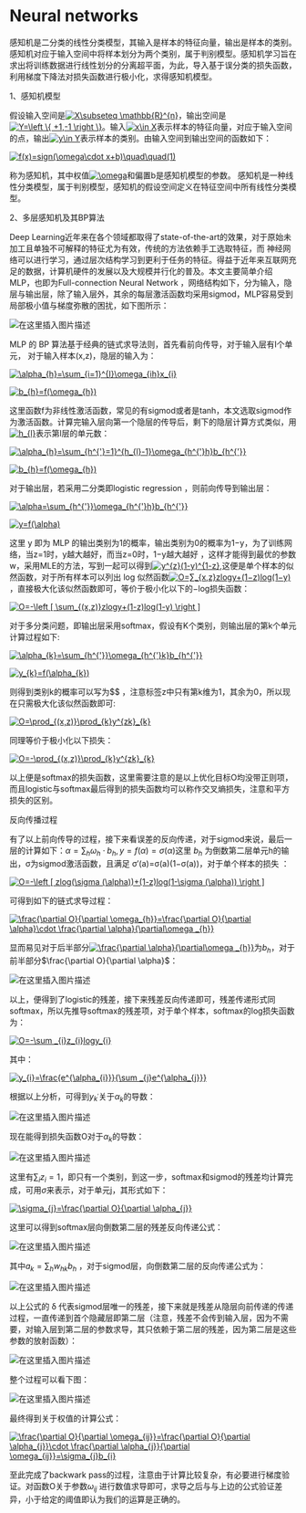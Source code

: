 # Neural networks

感知机是二分类的线性分类模型，其输入是样本的特征向量，输出是样本的类别。感知机对应于输入空间中将样本划分为两个类别，属于判别模型。感知机学习旨在求出将训练数据进行线性划分的分离超平面，为此，导入基于误分类的损失函数，利用梯度下降法对损失函数进行极小化，求得感知机模型。

1、感知机模型

假设输入空间是<a href="https://www.codecogs.com/eqnedit.php?latex=X\subseteq&space;\mathbb{R}^{n}" target="_blank"><img src="https://latex.codecogs.com/gif.latex?X\subseteq&space;\mathbb{R}^{n}" title="X\subseteq \mathbb{R}^{n}" /></a>，输出空间是<a href="https://www.codecogs.com/eqnedit.php?latex=Y=\left&space;\{&space;&plus;1,-1&space;\right&space;\}" target="_blank"><img src="https://latex.codecogs.com/gif.latex?Y=\left&space;\{&space;&plus;1,-1&space;\right&space;\}" title="Y=\left \{ +1,-1 \right \}" /></a>。输入<a href="https://www.codecogs.com/eqnedit.php?latex=x\in&space;X" target="_blank"><img src="https://latex.codecogs.com/gif.latex?x\in&space;X" title="x\in X" /></a>表示样本的特征向量，对应于输入空间的点，输出<a href="https://www.codecogs.com/eqnedit.php?latex=y\in&space;Y" target="_blank"><img src="https://latex.codecogs.com/gif.latex?y\in&space;Y" title="y\in Y" /></a>表示样本的类别。由输入空间到输出空间的函数如下：

<a href="https://www.codecogs.com/eqnedit.php?latex=f(x)=sign(\omega\cdot&space;x&plus;b)\quad\quad(1)" target="_blank"><img src="https://latex.codecogs.com/gif.latex?f(x)=sign(\omega\cdot&space;x&plus;b)\quad\quad(1)" title="f(x)=sign(\omega\cdot x+b)\quad\quad(1)" /></a>

称为感知机，其中权值<a href="https://www.codecogs.com/eqnedit.php?latex=\omega" target="_blank"><img src="https://latex.codecogs.com/gif.latex?\omega" title="\omega" /></a>和偏置b是感知机模型的参数。
感知机是一种线性分类模型，属于判别模型，感知机的假设空间定义在特征空间中所有线性分类模型。

2、多层感知机及其BP算法

Deep Learning近年来在各个领域都取得了state-of-the-art的效果，对于原始未加工且单独不可解释的特征尤为有效，传统的方法依赖手工选取特征，而 神经网络可以进行学习，通过层次结构学习到更利于任务的特征。得益于近年来互联网充足的数据，计算机硬件的发展以及大规模并行化的普及。本文主要简单介绍MLP，也即为Full-connection Neural Network ，网络结构如下，分为输入，隐层与输出层，除了输入层外，其余的每层激活函数均采用sigmod，MLP容易受到局部极小值与梯度弥散的困扰，如下图所示：

![在这里插入图片描述](https://img-blog.csdnimg.cn/2019060219455683.png?x-oss-process=image/watermark,type_ZmFuZ3poZW5naGVpdGk,shadow_10,text_aHR0cHM6Ly9ibG9nLmNzZG4ubmV0L3dlaXhpbl80NDc2NjE3OQ==,size_16,color_FFFFFF,t_70)

MLP 的 BP 算法基于经典的链式求导法则，首先看前向传导，对于输入层有I个单元， 对于输入样本(x,z)，隐层的输入为：

<a href="https://www.codecogs.com/eqnedit.php?latex=\alpha_{h}=\sum_{i=1}^{I}\omega_{ih}x_{i}" target="_blank"><img src="https://latex.codecogs.com/gif.latex?\alpha_{h}=\sum_{i=1}^{I}\omega_{ih}x_{i}" title="\alpha_{h}=\sum_{i=1}^{I}\omega_{ih}x_{i}" /></a>

<a href="https://www.codecogs.com/eqnedit.php?latex=b_{h}=f(\omega_{h})" target="_blank"><img src="https://latex.codecogs.com/gif.latex?b_{h}=f(\omega_{h})" title="b_{h}=f(\omega_{h})" /></a>

这里函数f为非线性激活函数，常见的有sigmod或者是tanh，本文选取sigmod作为激活函数。计算完输入层向第一个隐层的传导后，剩下的隐层计算方式类似，用<a href="https://www.codecogs.com/eqnedit.php?latex=h_{l}" target="_blank"><img src="https://latex.codecogs.com/gif.latex?h_{l}" title="h_{l}" /></a>表示第l层的单元数：

<a href="https://www.codecogs.com/eqnedit.php?latex=\alpha_{h}=\sum_{h^{'}=1}^{h_{l}-1}\omega_{h^{'}h}b_{h^{'}}" target="_blank"><img src="https://latex.codecogs.com/gif.latex?\alpha_{h}=\sum_{h^{'}=1}^{h_{l}-1}\omega_{h^{'}h}b_{h^{'}}" title="\alpha_{h}=\sum_{h^{'}=1}^{h_{l}-1}\omega_{h^{'}h}b_{h^{'}}" /></a>

<a href="https://www.codecogs.com/eqnedit.php?latex=b_{h}=f(\omega_{h})" target="_blank"><img src="https://latex.codecogs.com/gif.latex?b_{h}=f(\omega_{h})" title="b_{h}=f(\omega_{h})" /></a>

对于输出层，若采用二分类即logistic regression ，则前向传导到输出层：

<a href="https://www.codecogs.com/eqnedit.php?latex=\alpha=\sum_{h^{'}}\omega_{h^{'}h}b_{h^{'}}" target="_blank"><img src="https://latex.codecogs.com/gif.latex?\alpha=\sum_{h^{'}}\omega_{h^{'}h}b_{h^{'}}" title="\alpha=\sum_{h^{'}}\omega_{h^{'}h}b_{h^{'}}" /></a>

<a href="https://www.codecogs.com/eqnedit.php?latex=y=f(\alpha)" target="_blank"><img src="https://latex.codecogs.com/gif.latex?y=f(\alpha)" title="y=f(\alpha)" /></a>

这里 y 即为 MLP 的输出类别为1的概率，输出类别为0的概率为1−y，为了训练网络，当z=1时，y越大越好，而当z=0时，1−y越大越好 ，这样才能得到最优的参数w，采用MLE的方法，写到一起可以得到<a href="https://www.codecogs.com/eqnedit.php?latex=y^{z}(1-y)^{1-z}" target="_blank"><img src="https://latex.codecogs.com/gif.latex?y^{z}(1-y)^{1-z}" title="y^{z}(1-y)^{1-z}" /></a>,这便是单个样本的似然函数，对于所有样本可以列出 log 似然函数<a href="https://www.codecogs.com/eqnedit.php?latex=O=∑_{x,z}zlogy&plus;(1−z)log(1−y)" target="_blank"><img src="https://latex.codecogs.com/gif.latex?O=∑_{x,z}zlogy&plus;(1−z)log(1−y)" title="O=∑_{x,z}zlogy+(1−z)log(1−y)" /></a> ，直接极大化该似然函数即可，等价于极小化以下的−log损失函数：

<a href="https://www.codecogs.com/eqnedit.php?latex=O=-\left&space;[&space;\sum_{(x,z)}zlogy&plus;(1-z)log(1-y)&space;\right&space;]" target="_blank"><img src="https://latex.codecogs.com/gif.latex?O=-\left&space;[&space;\sum_{(x,z)}zlogy&plus;(1-z)log(1-y)&space;\right&space;]" title="O=-\left [ \sum_{(x,z)}zlogy+(1-z)log(1-y) \right ]" /></a>

对于多分类问题，即输出层采用softmax，假设有K个类别，则输出层的第k个单元计算过程如下:

<a href="https://www.codecogs.com/eqnedit.php?latex=\alpha_{k}=\sum_{h^{'}}\omega_{h^{'}k}b_{h^{'}}" target="_blank"><img src="https://latex.codecogs.com/gif.latex?\alpha_{k}=\sum_{h^{'}}\omega_{h^{'}k}b_{h^{'}}" title="\alpha_{k}=\sum_{h^{'}}\omega_{h^{'}k}b_{h^{'}}" /></a>

<a href="https://www.codecogs.com/eqnedit.php?latex=y_{k}=f(\alpha_{k})" target="_blank"><img src="https://latex.codecogs.com/gif.latex?y_{k}=f(\alpha_{k})" title="y_{k}=f(\alpha_{k})" /></a>

则得到类别k的概率可以写为$$ ，注意标签z中只有第k维为1，其余为0，所以现在只需极大化该似然函数即可:

<a href="https://www.codecogs.com/eqnedit.php?latex=O=\prod_{(x,z)}\prod_{k}y^{zk}_{k}" target="_blank"><img src="https://latex.codecogs.com/gif.latex?O=\prod_{(x,z)}\prod_{k}y^{zk}_{k}" title="O=\prod_{(x,z)}\prod_{k}y^{zk}_{k}" /></a>

同理等价于极小化以下损失：

<a href="https://www.codecogs.com/eqnedit.php?latex=O=-\prod_{(x,z)}\prod_{k}y^{zk}_{k}" target="_blank"><img src="https://latex.codecogs.com/gif.latex?O=-\prod_{(x,z)}\prod_{k}y^{zk}_{k}" title="O=-\prod_{(x,z)}\prod_{k}y^{zk}_{k}" /></a>

以上便是softmax的损失函数，这里需要注意的是以上优化目标O均没带正则项，而且logistic与softmax最后得到的损失函数均可以称作交叉熵损失，注意和平方损失的区别。

反向传播过程

有了以上前向传导的过程，接下来看误差的反向传递，对于sigmod来说，最后一层的计算如下：$\alpha=\sum_{h}\omega_{h}\cdot b_{h},y=f(\alpha)=\sigma (\alpha)$这里 $b_{h}$ 为倒数第二层单元h的输出，σ为sigmod激活函数，且满足 σ′(a)=σ(a)(1−σ(a))，对于单个样本的损失 ：

<a href="https://www.codecogs.com/eqnedit.php?latex=O=-\left&space;[&space;zlog(\sigma&space;(\alpha))&plus;(1-z)log(1-\sigma&space;(\alpha))&space;\right&space;]" target="_blank"><img src="https://latex.codecogs.com/gif.latex?O=-\left&space;[&space;zlog(\sigma&space;(\alpha))&plus;(1-z)log(1-\sigma&space;(\alpha))&space;\right&space;]" title="O=-\left [ zlog(\sigma (\alpha))+(1-z)log(1-\sigma (\alpha)) \right ]" /></a>

可得到如下的链式求导过程：

<a href="https://www.codecogs.com/eqnedit.php?latex=\frac{\partial&space;O}{\partial&space;\omega_{h}}=\frac{\partial&space;O}{\partial&space;\alpha}\cdot&space;\frac{\partial&space;\alpha}{\partial\omega&space;_{h}}" target="_blank"><img src="https://latex.codecogs.com/gif.latex?\frac{\partial&space;O}{\partial&space;\omega_{h}}=\frac{\partial&space;O}{\partial&space;\alpha}\cdot&space;\frac{\partial&space;\alpha}{\partial\omega&space;_{h}}" title="\frac{\partial O}{\partial \omega_{h}}=\frac{\partial O}{\partial \alpha}\cdot \frac{\partial \alpha}{\partial\omega _{h}}" /></a>

显而易见对于后半部分<a href="https://www.codecogs.com/eqnedit.php?latex=\frac{\partial&space;\alpha}{\partial\omega&space;_{h}}" target="_blank"><img src="https://latex.codecogs.com/gif.latex?\frac{\partial&space;\alpha}{\partial\omega&space;_{h}}" title="\frac{\partial \alpha}{\partial\omega _{h}}" /></a>为$b_{h}$，对于前半部分$\frac{\partial O}{\partial \alpha}$：

![在这里插入图片描述](https://img-blog.csdnimg.cn/20190602201458449.png)

以上，便得到了logistic的残差，接下来残差反向传递即可，残差传递形式同softmax，所以先推导softmax的残差项，对于单个样本，softmax的log损失函数为：

<a href="https://www.codecogs.com/eqnedit.php?latex=O=-\sum&space;_{i}z_{i}logy_{i}" target="_blank"><img src="https://latex.codecogs.com/gif.latex?O=-\sum&space;_{i}z_{i}logy_{i}" title="O=-\sum _{i}z_{i}logy_{i}" /></a>

其中：

<a href="https://www.codecogs.com/eqnedit.php?latex=y_{i}=\frac{e^{\alpha_{i}}}{\sum&space;_{j}e^{\alpha_{j}}}" target="_blank"><img src="https://latex.codecogs.com/gif.latex?y_{i}=\frac{e^{\alpha_{i}}}{\sum&space;_{j}e^{\alpha_{j}}}" title="y_{i}=\frac{e^{\alpha_{i}}}{\sum _{j}e^{\alpha_{j}}}" /></a>

根据以上分析，可得到$y_{k^{'}}$关于$\alpha_{k}$的导数：

![在这里插入图片描述](https://img-blog.csdnimg.cn/20190602201912319.png)

现在能得到损失函数O对于$\alpha_{k}$的导数：

![在这里插入图片描述](https://img-blog.csdnimg.cn/20190602202002159.png)

这里有$\sum_{i}z_{i}=1$，即只有一个类别，到这一步，softmax和sigmod的残差均计算完成，可用$\sigma$来表示，对于单元j，其形式如下：

<a href="https://www.codecogs.com/eqnedit.php?latex=\sigma_{j}=\frac{\partial&space;O}{\partial&space;\alpha_{j}}" target="_blank"><img src="https://latex.codecogs.com/gif.latex?\sigma_{j}=\frac{\partial&space;O}{\partial&space;\alpha_{j}}" title="\sigma_{j}=\frac{\partial O}{\partial \alpha_{j}}" /></a>

这里可以得到softmax层向倒数第二层的残差反向传递公式：

![在这里插入图片描述](https://img-blog.csdnimg.cn/20190602202520987.png)

其中$a_{k}=\sum_{h}w_{hk}b_{h}$ ，对于sigmod层，向倒数第二层的反向传递公式为：

![在这里插入图片描述](https://img-blog.csdnimg.cn/20190602202642673.png)

以上公式的 δ 代表sigmod层唯一的残差，接下来就是残差从隐层向前传递的传递过程，一直传递到首个隐藏层即第二层（注意，残差不会传到输入层，因为不需要，对输入层到第二层的参数求导，其只依赖于第二层的残差，因为第二层是这些参数的放射函数）：

![在这里插入图片描述](https://img-blog.csdnimg.cn/20190602202722337.png)

整个过程可以看下图：

![在这里插入图片描述](https://img-blog.csdnimg.cn/20190602202827896.gif)

最终得到关于权值的计算公式：

<a href="https://www.codecogs.com/eqnedit.php?latex=\frac{\partial&space;O}{\partial&space;\omega_{ij}}=\frac{\partial&space;O}{\partial&space;\alpha_{j}}\cdot&space;\frac{\partial&space;\alpha_{j}}{\partial&space;\omega_{ij}}=\sigma_{j}b_{i}" target="_blank"><img src="https://latex.codecogs.com/gif.latex?\frac{\partial&space;O}{\partial&space;\omega_{ij}}=\frac{\partial&space;O}{\partial&space;\alpha_{j}}\cdot&space;\frac{\partial&space;\alpha_{j}}{\partial&space;\omega_{ij}}=\sigma_{j}b_{i}" title="\frac{\partial O}{\partial \omega_{ij}}=\frac{\partial O}{\partial \alpha_{j}}\cdot \frac{\partial \alpha_{j}}{\partial \omega_{ij}}=\sigma_{j}b_{i}" /></a>

至此完成了backwark pass的过程，注意由于计算比较复杂，有必要进行梯度验证。对函数O关于参数$\omega_{ij}$ 进行数值求导即可，求导之后与与上边的公式验证差异，小于给定的阈值即认为我们的运算是正确的。

